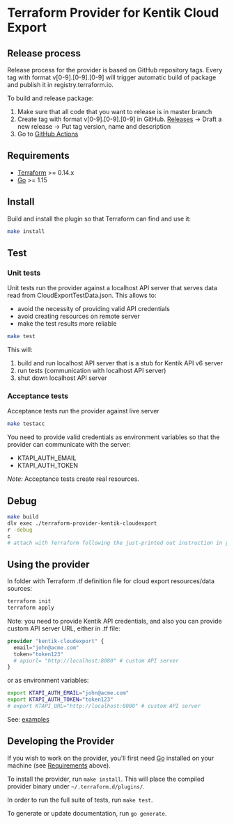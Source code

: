 # Terraform Provider for Kentik Cloud Export

## Release process

Release process for the provider is based on GitHub repository tags. Every tag with format v[0-9].[0-9].[0-9] will trigger automatic build of package and publish it in registry.terraform.io.

To build and release package:
1. Make sure that all code that you want to release is in master branch
1. Create tag with format v[0-9].[0-9].[0-9] in GitHub. [Releases](https://github.com/kentik/terraform-provider-kentik-cloudexport/releases) -> Draft a new release -> Put tag version, name and description
1. Go to [GitHub Actions](https://github.com/kentik/terraform-provider-kentik-cloudexport/actions)

## Requirements

- [Terraform](https://www.terraform.io/downloads.html) >= 0.14.x
- [Go](https://golang.org/doc/install) >= 1.15

## Install

Build and install the plugin so that Terraform can find and use it:

```bash
make install
```

## Test

### Unit tests

Unit tests run the provider against a localhost API server that serves data read from CloudExportTestData.json.
This allows to:
- avoid the necessity of providing valid API credentials
- avoid creating resources on remote server
- make the test results more reliable

```bash
make test
```

This will:
1. build and run localhost API server that is a stub for Kentik API v6 server
1. run tests (communication with localhost API server)
1. shut down localhost API server

### Acceptance tests

Acceptance tests run the provider against live server

```bash
make testacc
```

You need to provide valid credentials as environment variables so that the provider can communicate with the server:
- KTAPI_AUTH_EMAIL
- KTAPI_AUTH_TOKEN

*Note:* Acceptance tests create real resources.

## Debug

```bash
make build
dlv exec ./terraform-provider-kentik-cloudexport
r -debug
c
# attach with Terraform following the just-printed out instruction in your terminal
```

## Using the provider

In folder with Terraform .tf definition file for cloud export resources/data sources:

```bash
terraform init
terraform apply
```

Note: you need to provide Kentik API credentials, and also you can provide custom API server URL, either in .tf file:

```terraform
provider "kentik-cloudexport" {
  email="john@acme.com"
  token="token123"
  # apiurl= "http://localhost:8080" # custom API server
}
```

or as environment variables:

```bash
export KTAPI_AUTH_EMAIL="john@acme.com"
export KTAPI_AUTH_TOKEN="token123"
# export KTAPI_URL="http://localhost:8080" # custom API server
```

See: [examples](./examples)

## Developing the Provider

If you wish to work on the provider, you'll first need [Go](http://www.golang.org) installed on your machine (see [Requirements](#requirements) above).

To install the provider, run `make install`. This will place the compiled provider binary under `~/.terraform.d/plugins/`.

In order to run the full suite of tests, run `make test`.

To generate or update documentation, run `go generate`.
